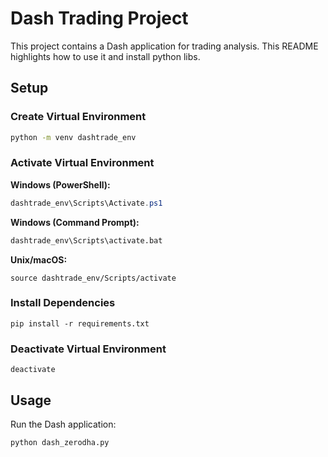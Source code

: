# Dash Trading Project

This project contains a Dash application for trading analysis. This README highlights how to use it and install python libs.

## Setup

### Create Virtual Environment  

```bash
python -m venv dashtrade_env
```

### Activate Virtual Environment

**Windows (PowerShell):**
```powershell
dashtrade_env\Scripts\Activate.ps1
```

**Windows (Command Prompt):**
```cmd
dashtrade_env\Scripts\activate.bat
```

**Unix/macOS:**
```
source dashtrade_env/Scripts/activate
```

### Install Dependencies

```
pip install -r requirements.txt
```

### Deactivate Virtual Environment

```
deactivate
```

## Usage

Run the Dash application:

```
python dash_zerodha.py
```
